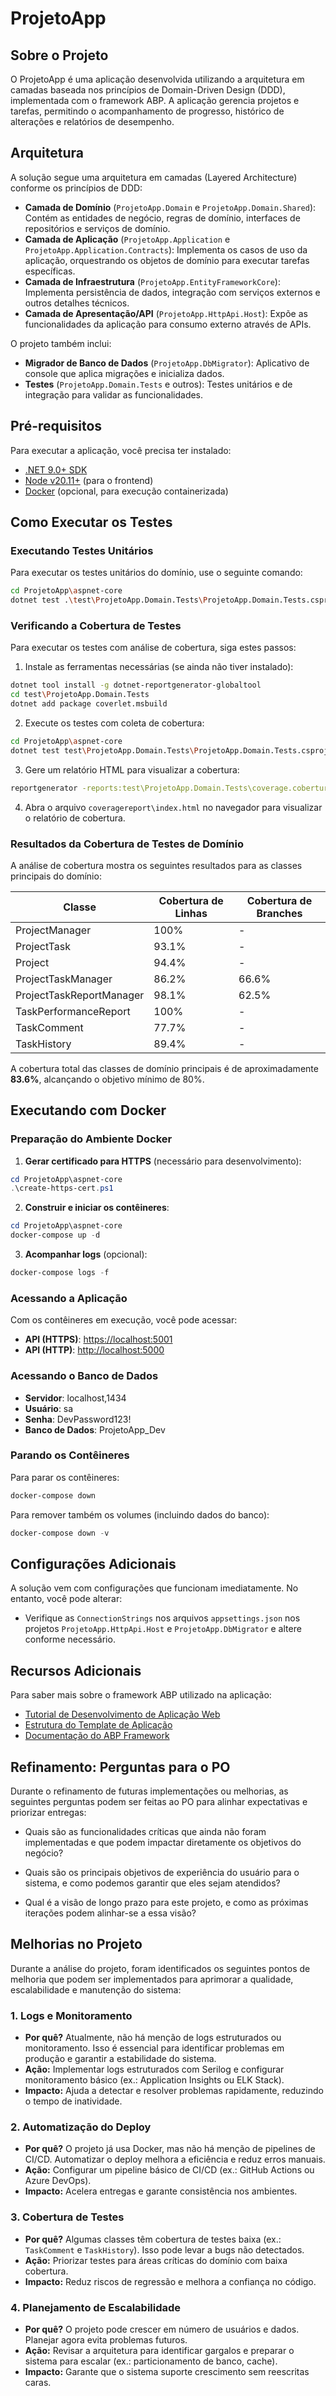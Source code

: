 # ProjetoApp

## Sobre o Projeto

O ProjetoApp é uma aplicação desenvolvida utilizando a arquitetura em camadas baseada nos princípios de Domain-Driven Design (DDD), implementada com o framework ABP. A aplicação gerencia projetos e tarefas, permitindo o acompanhamento de progresso, histórico de alterações e relatórios de desempenho.

## Arquitetura

A solução segue uma arquitetura em camadas (Layered Architecture) conforme os princípios de DDD:

- **Camada de Domínio** (`ProjetoApp.Domain` e `ProjetoApp.Domain.Shared`): Contém as entidades de negócio, regras de domínio, interfaces de repositórios e serviços de domínio.
- **Camada de Aplicação** (`ProjetoApp.Application` e `ProjetoApp.Application.Contracts`): Implementa os casos de uso da aplicação, orquestrando os objetos de domínio para executar tarefas específicas.
- **Camada de Infraestrutura** (`ProjetoApp.EntityFrameworkCore`): Implementa persistência de dados, integração com serviços externos e outros detalhes técnicos.
- **Camada de Apresentação/API** (`ProjetoApp.HttpApi.Host`): Expõe as funcionalidades da aplicação para consumo externo através de APIs.

O projeto também inclui:

- **Migrador de Banco de Dados** (`ProjetoApp.DbMigrator`): Aplicativo de console que aplica migrações e inicializa dados.
- **Testes** (`ProjetoApp.Domain.Tests` e outros): Testes unitários e de integração para validar as funcionalidades.

## Pré-requisitos

Para executar a aplicação, você precisa ter instalado:

- [.NET 9.0+ SDK](https://dotnet.microsoft.com/download/dotnet)
- [Node v20.11+](https://nodejs.org/pt-br/) (para o frontend)
- [Docker](https://www.docker.com/products/docker-desktop/) (opcional, para execução containerizada)

## Como Executar os Testes

### Executando Testes Unitários

Para executar os testes unitários do domínio, use o seguinte comando:

```bash
cd ProjetoApp\aspnet-core
dotnet test .\test\ProjetoApp.Domain.Tests\ProjetoApp.Domain.Tests.csproj
```

### Verificando a Cobertura de Testes

Para executar os testes com análise de cobertura, siga estes passos:

1. Instale as ferramentas necessárias (se ainda não tiver instalado):

```bash
dotnet tool install -g dotnet-reportgenerator-globaltool
cd test\ProjetoApp.Domain.Tests
dotnet add package coverlet.msbuild
```

2. Execute os testes com coleta de cobertura:

```bash
cd ProjetoApp\aspnet-core
dotnet test test\ProjetoApp.Domain.Tests\ProjetoApp.Domain.Tests.csproj /p:CollectCoverage=true /p:CoverletOutputFormat=cobertura
```

3. Gere um relatório HTML para visualizar a cobertura:

```bash
reportgenerator -reports:test\ProjetoApp.Domain.Tests\coverage.cobertura.xml -targetdir:coveragereport -reporttypes:Html
```

4. Abra o arquivo `coveragereport\index.html` no navegador para visualizar o relatório de cobertura.

### Resultados da Cobertura de Testes de Domínio

A análise de cobertura mostra os seguintes resultados para as classes principais do domínio:

| Classe | Cobertura de Linhas | Cobertura de Branches |
|--------|-------------------|-------------------|
| ProjectManager | 100% | - |
| ProjectTask | 93.1% | - |
| Project | 94.4% | - |
| ProjectTaskManager | 86.2% | 66.6% |
| ProjectTaskReportManager | 98.1% | 62.5% |
| TaskPerformanceReport | 100% | - |
| TaskComment | 77.7% | - |
| TaskHistory | 89.4% | - |

A cobertura total das classes de domínio principais é de aproximadamente **83.6%**, alcançando o objetivo mínimo de 80%.

## Executando com Docker

### Preparação do Ambiente Docker

1. **Gerar certificado para HTTPS** (necessário para desenvolvimento):

```powershell
cd ProjetoApp\aspnet-core
.\create-https-cert.ps1
```

2. **Construir e iniciar os contêineres**:

```powershell
cd ProjetoApp\aspnet-core
docker-compose up -d
```

3. **Acompanhar logs** (opcional):

```powershell
docker-compose logs -f
```

### Acessando a Aplicação

Com os contêineres em execução, você pode acessar:

- **API (HTTPS)**: <https://localhost:5001>
- **API (HTTP)**: <http://localhost:5000>

### Acessando o Banco de Dados

- **Servidor**: localhost,1434
- **Usuário**: sa
- **Senha**: DevPassword123!
- **Banco de Dados**: ProjetoApp_Dev

### Parando os Contêineres

Para parar os contêineres:

```powershell
docker-compose down
```

Para remover também os volumes (incluindo dados do banco):

```powershell
docker-compose down -v
```

## Configurações Adicionais

A solução vem com configurações que funcionam imediatamente. No entanto, você pode alterar:

- Verifique as `ConnectionStrings` nos arquivos `appsettings.json` nos projetos `ProjetoApp.HttpApi.Host` e `ProjetoApp.DbMigrator` e altere conforme necessário.

## Recursos Adicionais

Para saber mais sobre o framework ABP utilizado na aplicação:

- [Tutorial de Desenvolvimento de Aplicação Web](https://abp.io/docs/latest/tutorials/book-store/part-01?UI=Blazor&DB=EF)
- [Estrutura do Template de Aplicação](https://abp.io/docs/latest/solution-templates/layered-web-application)
- [Documentação do ABP Framework](https://abp.io/docs/latest)

## Refinamento: Perguntas para o PO

Durante o refinamento de futuras implementações ou melhorias, as seguintes perguntas podem ser feitas ao PO para alinhar expectativas e priorizar entregas:

- Quais são as funcionalidades críticas que ainda não foram implementadas e que podem impactar diretamente os objetivos do negócio?

- Quais são os principais objetivos de experiência do usuário para o sistema, e como podemos garantir que eles sejam atendidos?

- Qual é a visão de longo prazo para este projeto, e como as próximas iterações podem alinhar-se a essa visão?

## Melhorias no Projeto

Durante a análise do projeto, foram identificados os seguintes pontos de melhoria que podem ser implementados para aprimorar a qualidade, escalabilidade e manutenção do sistema:

### 1. Logs e Monitoramento
- **Por quê?** Atualmente, não há menção de logs estruturados ou monitoramento. Isso é essencial para identificar problemas em produção e garantir a estabilidade do sistema.
- **Ação:** Implementar logs estruturados com Serilog e configurar monitoramento básico (ex.: Application Insights ou ELK Stack).
- **Impacto:** Ajuda a detectar e resolver problemas rapidamente, reduzindo o tempo de inatividade.

### 2. Automatização do Deploy
- **Por quê?** O projeto já usa Docker, mas não há menção de pipelines de CI/CD. Automatizar o deploy melhora a eficiência e reduz erros manuais.
- **Ação:** Configurar um pipeline básico de CI/CD (ex.: GitHub Actions ou Azure DevOps).
- **Impacto:** Acelera entregas e garante consistência nos ambientes.

### 3. Cobertura de Testes
- **Por quê?** Algumas classes têm cobertura de testes baixa (ex.: `TaskComment` e `TaskHistory`). Isso pode levar a bugs não detectados.
- **Ação:** Priorizar testes para áreas críticas do domínio com baixa cobertura.
- **Impacto:** Reduz riscos de regressão e melhora a confiança no código.

### 4. Planejamento de Escalabilidade
- **Por quê?** O projeto pode crescer em número de usuários e dados. Planejar agora evita problemas futuros.
- **Ação:** Revisar a arquitetura para identificar gargalos e preparar o sistema para escalar (ex.: particionamento de banco, cache).
- **Impacto:** Garante que o sistema suporte crescimento sem reescritas caras.
